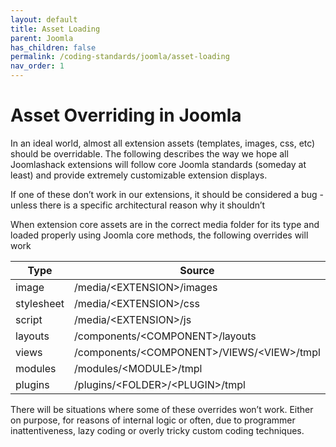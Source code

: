 ```yaml
---
layout: default
title: Asset Loading
parent: Joomla
has_children: false
permalink: /coding-standards/joomla/asset-loading
nav_order: 1
---
```


# Asset Overriding in Joomla

In an ideal world, almost all extension assets (templates, images, css, etc)
should be overridable. The following describes the way we hope all Joomlashack
extensions will follow core Joomla standards (someday at least) and provide
extremely customizable extension displays.

If one of these don’t work in our extensions, it should be considered a bug -
unless there is a specific architectural reason why it shouldn’t

When extension core assets are in the correct media folder for its type and
loaded properly using Joomla core methods, the following overrides will work

|Type|Source|Override
|---|---|---
|image|/media/&lt;EXTENSION&gt;/images|/templates/&lt;TEMPLATE&gt;/images/&lt;EXTENSION&gt;
|stylesheet|/media/&lt;EXTENSION&gt;/css|/templates/&lt;TEMPLATE&gt;/css/&lt;EXTENSION&gt;
|script|/media/&lt;EXTENSION&gt;/js|/templates/&lt;TEMPLATE&gt;/js/&lt;EXTENSION&gt;
|layouts|/components/&lt;COMPONENT&gt;/layouts|/templates/&lt;TEMPLATE&gt;/html/layouts/&lt;COMPONENT&gt;
|views|/components/&lt;COMPONENT&gt;/VIEWS/&lt;VIEW&gt;/tmpl|/templates/&lt;TEMPLATE&gt;/html/&lt;COMPONENTS&gt;/&lt;VIEW&gt;
|modules|/modules/&lt;MODULE&gt;/tmpl|/templates/&lt;TEMPLATE&gt;/html/&lt;MODULE&gt;
|plugins|/plugins/&lt;FOLDER&gt;/&lt;PLUGIN&gt;/tmpl|/templates/&lt;TEMPLATE&gt;/html/plg_&lt;FOLDER&gt;_&lt;PLUGIN&gt;

There will be situations where some of these overrides won’t work. Either on purpose, for reasons
of internal logic or often, due to programmer inattentiveness, lazy coding or overly tricky custom
coding techniques.

